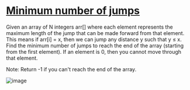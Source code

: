 # [Minimum number of jumps](https://practice.geeksforgeeks.org/problems/minimum-number-of-jumps-1587115620/1)

Given an array of N integers arr[] where each element represents the maximum length of the jump that can be made forward from that element. This means if arr[i] = x, then we can jump any distance y such that y ≤ x.
Find the minimum number of jumps to reach the end of the array (starting from the first element). If an element is 0, then you cannot move through that element.

Note: Return -1 if you can't reach the end of the array.


![image](https://user-images.githubusercontent.com/97858274/222968265-f8c96106-e184-49ba-b676-0c9b7f582f57.png)
